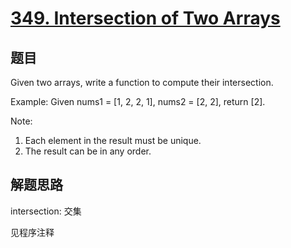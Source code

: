 # [349. Intersection of Two Arrays](https://leetcode-cn.com/problems/intersection-of-two-arrays/)

## 题目

Given two arrays, write a function to compute their intersection.

Example:
Given nums1 = [1, 2, 2, 1], nums2 = [2, 2], return [2].

Note:

1. Each element in the result must be unique.
1. The result can be in any order.

## 解题思路

intersection: 交集

见程序注释
